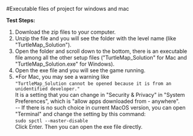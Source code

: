 #Executable files of project for windows and mac

**Test Steps:** </br>
1. Download the zip files to your computer.
2. Unzip the file and you will see the folder with the level name (like "TurtleMap_Solution").
3. Open the folder and scroll down to the bottom, there is an executable file among all the other setup files ("TurtleMap_Solution" for Mac and "TurtleMap_Solution.exe" for Windows).
4. Open the exe file and you will see the game running.
5. *For Mac, you may see a warning like </br>
```"TurtleMap_Solution cannot be opened because it is from an unidentified developer." ``` </br>
It is a setting that you can change in "Security & Privacy" in "System Preferences", which is "allow apps downloaded from - anywhere". </br>
-- If there is no such choice in current MacOS version, you can open "Terminal" and change the setting by this command:</br>
```sudo spctl --master-disable```</br>
Click Enter. Then you can open the exe file directly.
